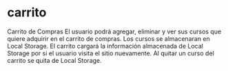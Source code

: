 # carrito
Carrito de Compras
El usuario podrá agregar, eliminar y ver sus cursos que quiere adquirir en el carrito de compras.
Los cursos se almacenaran en Local Storage.
El carrito cargará la información almacenada de Local Storage por si el usuario visita el sitio nuevamente.
Al quitar un curso del carrito se quita de Local Storage.
